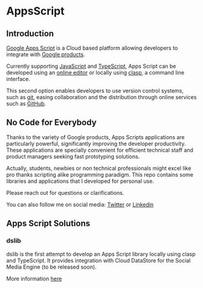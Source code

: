 # AppsScript
## Introduction
[Google Apps Script](https://developers.google.com/apps-script) is a 
Cloud based platform allowing developers to integrate with [Google 
products](https://about.google/products). 


Currently supporting [JavaScript](https://developer.mozilla.org/en-US/docs/Web/JavaScript) 
and [TypeScript](https://www.typescriptlang.org/), Apps Script can be
developed using an [online editor](https://script.google.com/) or 
locally using [clasp](https://developers.google.com/apps-script/guides/clasp), 
a command line interface. 

This second option enables developers to use version 
control systems, such as [git](https://git-scm.com/), 
easing collaboration and the distribution through 
online services such as [GitHub](https://github.com/).

## No Code for Everybody
Thanks to the variety of Google products, Apps Scripts applications are particularly powerful, significantly improving the developer productivity. These applications are specially convenient for efficient technical staff and product managers seeking fast prototyping solutions. 

Actually, students, newbies or non technical professionals might excel like pro thanks scripting alike programming paradigm. This repo contains some libraries and applications that I developed for personal use.

Please reach out for questions or clarifications.

You can also follow me on social media: [Twitter](https://twitter.com/davilagrau) or [Linkedin](https://www.linkedin.com/in/almo)

## Apps Script Solutions
### dslib

dslib is the first attempt to develop an Apps Script library locally using clasp and TypeScript. It provides integration with Cloud DataStore for the Social Media Engine (to be released soon). 

More information [here](https://github.com/almo/AppsScript/tree/main/dslib)
